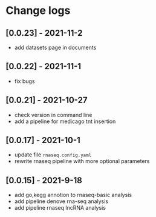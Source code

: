 # Change logs

## [0.0.23] - 2021-11-2

- add datasets page in documents

## [0.0.22] - 2021-11-1

- fix bugs

## [0.0.21] - 2021-10-27

- check version in command line
- add a pipeline for medicago tnt insertion

## [0.0.17] - 2021-10-1

- update file `rnaseq.config.yaml`
- rewrite rnaseq pipeline with more optional parameters

## [0.0.15] - 2021-9-18

- add go,kegg annotion to rnaseq-basic analysis
- add pipeline denove rna-seq analysis
- add pipeline rnaseq lncRNA analysis